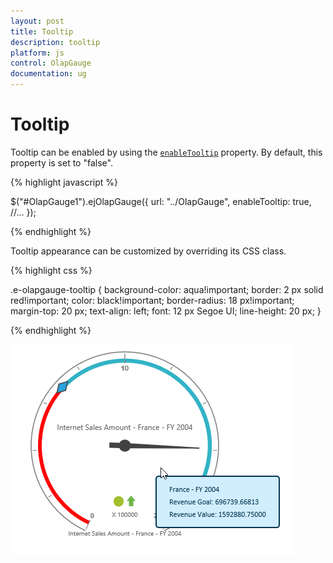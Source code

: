 ```yaml
---
layout: post
title: Tooltip
description: tooltip
platform: js
control: OlapGauge
documentation: ug
---
```


# Tooltip

Tooltip can be enabled by using the [`enableTooltip`](/js/api/ejolapgauge#members:enabletooltip) property. By default, this property is set to "false".

{% highlight javascript %}

$("#OlapGauge1").ejOlapGauge({
    url: "../OlapGauge",
    enableTooltip: true,
    //...
});

{% endhighlight %}

Tooltip appearance can be customized by overriding its CSS class.

{% highlight css %}

.e-olapgauge-tooltip {
    background-color: aqua!important;
    border: 2 px solid red!important;
    color: black!important;
    border-radius: 18 px!important;
    margin-top: 20 px;
    text-align: left;
    font: 12 px Segoe UI;
    line-height: 20 px;
}

{% endhighlight %}
    
![](Tooltip_images/tooltip.png) 

